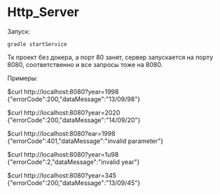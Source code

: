 # Http_Server

Запуск: 
```
gradle startService
```
Тк проект без докера, а порт 80 занят, сервер запускается на порту 8080, соответственно и все запросы тоже на 8080.

Примеры:

$curl http://localhost:8080?year=1998
{"errorCode":200,"dataMessage":"13/09/98"}

$curl http://localhost:8080?year=2020
{"errorCode":200,"dataMessage":"14/09/20"}

$curl http://localhost:8080?ear=1998
{"errorCode":401,"dataMessage":"invalid parameter"}

 $curl http://localhost:8080?year=1u98
 {"errorCode":2,"dataMessage":"invalid year"}
 
 $curl http://localhost:8080?year=345
{"errorCode":200,"dataMessage":"13/09/45"}
